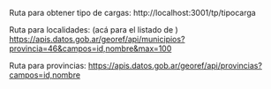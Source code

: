 Ruta para obtener tipo de cargas: 
http://localhost:3001/tp/tipocarga

Ruta para localidades: (acá para el listado de )
https://apis.datos.gob.ar/georef/api/municipios?provincia=46&campos=id,nombre&max=100

Ruta para provincias: 
https://apis.datos.gob.ar/georef/api/provincias?campos=id,nombre